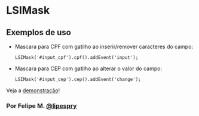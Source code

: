 # LSIMask

## Exemplos de uso

* Mascara para CPF com gatilho ao inserir/remover caracteres do campo:

      LSIMask('#input_cpf').cpf().addEvent('input');

* Mascara para CEP com gatilho ao alterar o valor do campo:

      LSIMask('#input_cep').cep().addEvent('change');

Veja a [demonstração](https://lipespry.github.io/lsimask-js/)!

### Por Felipe M. [@lipespry](https://github.com/lipespry)

